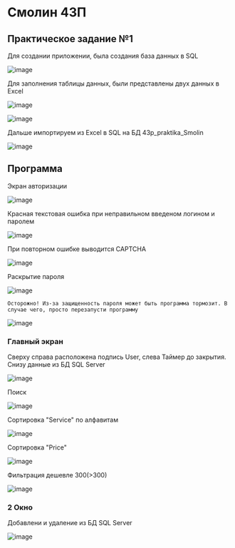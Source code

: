 # Смолин 43П
## Практическое задание №1
 Для создании приложении, была создания база данных в SQL
 
![image](https://user-images.githubusercontent.com/104516380/222162958-1c8fc04d-d15c-408d-a315-296cdbb5a133.png "Схема баз данных")


 Для заполнения таблицы данных, были представлены двух данных в Excel
 
![image](https://user-images.githubusercontent.com/104516380/222164066-1eeba2e8-b991-406c-b483-1b8f8587c2e5.png "Таблица Users")

![image](https://user-images.githubusercontent.com/104516380/222164921-dd590fe2-808f-443c-93d4-daeee975db93.png "Таблица Сервис")

Дальше импортируем из Excel в SQL на БД 43p_praktika_Smolin

![image](https://user-images.githubusercontent.com/104516380/222172487-e50b19cc-fbf1-4042-8560-551f24989722.png "Импортированная таблица в SQL")

## Программа

Экран авторизации

![image](https://user-images.githubusercontent.com/104516380/223788723-04ae1c1a-09f0-42f2-8e35-b22875656757.png)

Красная текстовая ошибка при неправильном введеном логином и паролем

![image](https://user-images.githubusercontent.com/104516380/223789010-4676e389-7588-4aab-8ea5-efbc71ea053e.png)

При повторном ошибке выводится CAPTCHA

![image](https://user-images.githubusercontent.com/104516380/223789093-45f40a2f-976b-47b0-8845-7c2108d395b2.png)

Раскрытие пароля

![image](https://user-images.githubusercontent.com/104516380/223789420-8bc293a6-3ae3-4ea8-9a6a-85f535c8ed84.png)

```
Осторожно! Из-за защищенность пароля может быть программа тормозит. В случае чего, просто перезапусти программу
```
![image](https://user-images.githubusercontent.com/104516380/223789935-dcf92b11-7b2d-4ccd-b379-68db1ec51497.png)

### Главный экран 
Сверху справа расположена подпись User, слева Таймер до закрытия. Снизу данные из БД SQL Server

![image](https://user-images.githubusercontent.com/104516380/224056570-09566a56-47ff-49bd-8245-0a31304f56cf.png)

Поиск

![image](https://user-images.githubusercontent.com/104516380/225902943-eaafb751-e168-432a-b69f-aab33cdf09e4.png)

Сортировка "Service" по алфавитам

![image](https://user-images.githubusercontent.com/104516380/225903147-f9536ed4-cab7-4f21-9d52-4408d147da8b.png)

Сортировка "Price" 

![image](https://user-images.githubusercontent.com/104516380/225903374-57d314a8-431d-4f98-85da-d87b150909ba.png)

Фильтрация дешевле 300(>300)

![image](https://user-images.githubusercontent.com/104516380/225903640-4c72416b-d662-4f4c-9551-3b27c8c9bb5c.png)


### 2 Окно 
Добавлени и удаление из БД SQL Server

![image](https://user-images.githubusercontent.com/104516380/224057198-d6e5e39d-49de-4db6-bf4c-2911285be157.png)


